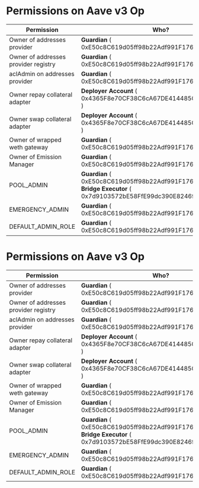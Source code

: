 # Permissions on Aave v3 Op

| Permission | Who? |
|---|---|
 | Owner of addresses provider | **Guardian** ( 0xE50c8C619d05ff98b22Adf991F17602C774F785c ) | 
 | Owner of addresses provider registry | **Guardian** ( 0xE50c8C619d05ff98b22Adf991F17602C774F785c ) | 
 | aclAdmin on addresses provider | **Guardian** ( 0xE50c8C619d05ff98b22Adf991F17602C774F785c ) | 
 | Owner repay collateral adapter | **Deployer Account** ( 0x4365F8e70CF38C6cA67DE41448508F2da8825500 ) | 
 | Owner swap collateral adapter | **Deployer Account** ( 0x4365F8e70CF38C6cA67DE41448508F2da8825500 ) | 
 | Owner of wrapped weth gateway | **Guardian** ( 0xE50c8C619d05ff98b22Adf991F17602C774F785c ) | 
 | Owner of Emission Manager | **Guardian** ( 0xE50c8C619d05ff98b22Adf991F17602C774F785c ) | 
 | POOL_ADMIN |   **Guardian** ( 0xE50c8C619d05ff98b22Adf991F17602C774F785c )  **Bridge Executor** ( 0x7d9103572bE58FfE99dc390E8246f02dcAe6f611 )  | 
 | EMERGENCY_ADMIN |   **Guardian** ( 0xE50c8C619d05ff98b22Adf991F17602C774F785c )   | 
 | DEFAULT_ADMIN_ROLE |   **Guardian** ( 0xE50c8C619d05ff98b22Adf991F17602C774F785c )   | 


# Permissions on Aave v3 Op

| Permission | Who? |
|---|---|
 | Owner of addresses provider | **Guardian** ( 0xE50c8C619d05ff98b22Adf991F17602C774F785c ) | 
 | Owner of addresses provider registry | **Guardian** ( 0xE50c8C619d05ff98b22Adf991F17602C774F785c ) | 
 | aclAdmin on addresses provider | **Guardian** ( 0xE50c8C619d05ff98b22Adf991F17602C774F785c ) | 
 | Owner repay collateral adapter | **Deployer Account** ( 0x4365F8e70CF38C6cA67DE41448508F2da8825500 ) | 
 | Owner swap collateral adapter | **Deployer Account** ( 0x4365F8e70CF38C6cA67DE41448508F2da8825500 ) | 
 | Owner of wrapped weth gateway | **Guardian** ( 0xE50c8C619d05ff98b22Adf991F17602C774F785c ) | 
 | Owner of Emission Manager | **Guardian** ( 0xE50c8C619d05ff98b22Adf991F17602C774F785c ) | 
 | POOL_ADMIN |   **Guardian** ( 0xE50c8C619d05ff98b22Adf991F17602C774F785c )  **Bridge Executor** ( 0x7d9103572bE58FfE99dc390E8246f02dcAe6f611 )  | 
 | EMERGENCY_ADMIN |   **Guardian** ( 0xE50c8C619d05ff98b22Adf991F17602C774F785c )   | 
 | DEFAULT_ADMIN_ROLE |   **Guardian** ( 0xE50c8C619d05ff98b22Adf991F17602C774F785c )   | 


